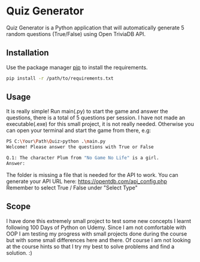 # Quiz Generator

Quiz Generator is a Python application that will automatically generate 5 random questions (True/False) using Open TriviaDB API.

## Installation

Use the package manager [pip](https://pip.pypa.io/en/stable/) to install the requirements.

```bash
pip install -r /path/to/requirements.txt
```

## Usage

It is really simple!
Run main(.py) to start the game and answer the questions, there is a total of 5 questions per session.
I have not made an executable(.exe) for this small project, it is not really needed.
Otherwise you can open your terminal and start the game from there, e.g:

```BASH
PS C:\Your\Path\Quiz>python .\main.py
Welcome! Please answer the questions with True or False

Q.1: The character Plum from "No Game No Life" is a girl.
Answer:
```

The folder is missing a file that is needed for the API to work. You can generate your API URL here:
https://opentdb.com/api_config.php
Remember to select True / False under "Select Type"


## Scope

I have done this extremely small project to test some new concepts I learnt following 100 Days of Python on Udemy. Since I am not comfortable with OOP I am testing my progress with small projects done during the course but with some small differences here and there. Of course I am not looking at the course hints so that I try my best to solve problems and find a solution. :)
